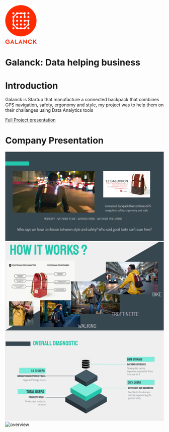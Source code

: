 <img src="./images/logo.png" href ="https://galanck.com" width="100"/>

# Galanck: Data helping business

# Introduction

Galanck is  Startup that manufacture a connected backpack that combines GPS navigation, safety, ergonomy and style, my project was to help them on their challanges using Data Analytics tools

[Full Project presentation](Galanck_Project.pdf)

# Company Presentation
<img src="./images/galanck2.PNG" alt="overview" width="700"/>

<img src="./images/how_works.PNG" alt="overview" width="700"/>

<img src="./images/overall.PNG" alt="overview" width="700"/>

<img src="./images/summary.PNG" alt="overview" width="700"/>
